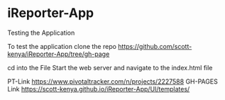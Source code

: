 # iReporter-App

Testing the Application

To test the application clone the repo https://github.com/scott-kenya/iReporter-App/tree/gh-page

cd into the File
Start the web server and navigate to the index.html file

PT-Link https://www.pivotaltracker.com/n/projects/2227588
GH-PAGES Link https://scott-kenya.github.io/iReporter-App/UI/templates/

